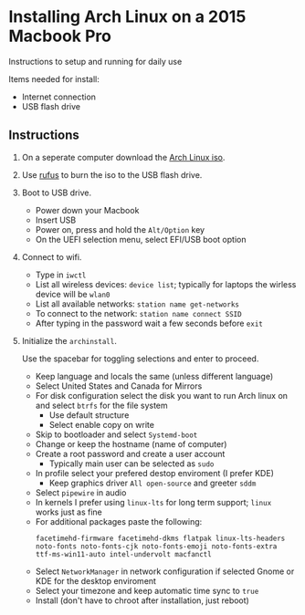 # Installing Arch Linux on a 2015 Macbook Pro
Instructions to setup and running for daily use

Items needed for install:

   + Internet connection
   + USB flash drive

## Instructions

1. On a seperate computer download the [Arch Linux iso](https://www.archlinux.org/download/).
2. Use [rufus](https://rufus.ie/en/) to burn the iso to the USB flash drive.
3. Boot to USB drive.

   + Power down your Macbook
   + Insert USB
   + Power on, press and hold the `Alt/Option` key
   + On the UEFI selection menu, select EFI/USB boot option
    
4. Connect to wifi.

   + Type in `iwctl`
   + List all wireless devices: `device list`; typically for laptops the wirless device will be `wlan0`
   + List all available networks: `station name get-networks`
   + To connect to the network: `station name connect SSID`
   + After typing in the password wait a few seconds before `exit`
    
5. Initialize the `archinstall`.

   Use the spacebar for toggling selections and enter to proceed.

   + Keep language and locals the same (unless different language)
   + Select United States and Canada for Mirrors
   + For disk configuration select the disk you want to run Arch linux on and select `btrfs` for the file system
     + Use default structure
     + Select enable copy on write
   + Skip to bootloader and select `Systemd-boot`
   + Change or keep the hostname (name of computer)
   + Create a root password and create a user account
     + Typically main user can be selected as `sudo`
   + In profile select your prefered destop enviroment (I prefer KDE)
     + Keep graphics driver `All open-source` and greeter `sddm`
   + Select `pipewire` in audio
   + In kernels I prefer using `linux-lts` for long term support; `linux` works just as fine
   + For additional packages paste the following:
     ```
     facetimehd-firmware facetimehd-dkms flatpak linux-lts-headers noto-fonts noto-fonts-cjk noto-fonts-emoji noto-fonts-extra ttf-ms-win11-auto intel-undervolt macfanctl
     ```
   + Select `NetworkManager` in network configuration if selected Gnome or KDE for the desktop enviroment
   + Select your timezone and keep automatic time sync to `true`
   + Install (don't have to chroot after installation, just reboot)
